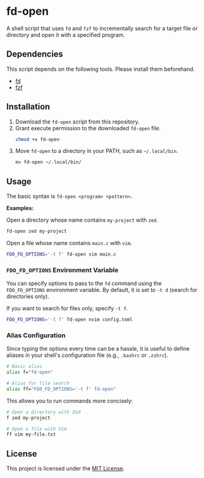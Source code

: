 # fd-open

A shell script that uses `fd` and `fzf` to incrementally search for a target file or directory and open it with a specified program.

## Dependencies

This script depends on the following tools. Please install them beforehand.

*   [fd](https://github.com/sharkdp/fd)
*   [fzf](https://github.com/junegunn/fzf)

## Installation

1.  Download the `fd-open` script from this repository.
2.  Grant execute permission to the downloaded `fd-open` file.
    ```sh
    chmod +x fd-open
    ```
3.  Move `fd-open` to a directory in your PATH, such as `~/.local/bin`.
    ```sh
    mv fd-open ~/.local/bin/
    ```

## Usage

The basic syntax is `fd-open <program> <pattern>`.

**Examples:**

Open a directory whose name contains `my-project` with `zed`.
```sh
fd-open zed my-project
```

Open a file whose name contains `main.c` with `vim`.
```sh
FDO_FD_OPTIONS='-t f' fd-open vim main.c
```

### `FDO_FD_OPTIONS` Environment Variable

You can specify options to pass to the `fd` command using the `FDO_FD_OPTIONS` environment variable.
By default, it is set to `-t d` (search for directories only).

If you want to search for files only, specify `-t f`.

```sh
FDO_FD_OPTIONS='-t f' fd-open nvim config.toml
```

### Alias Configuration

Since typing the options every time can be a hassle, it is useful to define aliases in your shell's configuration file (e.g., `.bashrc` or `.zshrc`).

```sh
# Basic alias
alias f="fd-open"

# Alias for file search
alias ff="FDO_FD_OPTIONS='-t f' fd-open"
```

This allows you to run commands more concisely:

```sh
# Open a directory with Zed
f zed my-project

# Open a file with Vim
ff vim my-file.txt
```

## License

This project is licensed under the [MIT License](LICENSE).

